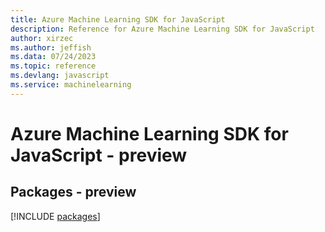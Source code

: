 ```yaml
---
title: Azure Machine Learning SDK for JavaScript
description: Reference for Azure Machine Learning SDK for JavaScript
author: xirzec
ms.author: jeffish
ms.data: 07/24/2023
ms.topic: reference
ms.devlang: javascript
ms.service: machinelearning
---
```

# Azure Machine Learning SDK for JavaScript - preview
## Packages - preview
[!INCLUDE [packages](machine-learning-index.md)]